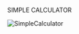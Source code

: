 SIMPLE CALCULATOR

![SimpleCalculator](https://user-images.githubusercontent.com/44917179/206069582-bc24aa2c-b5b5-4af6-abb0-eff855ae219f.png)
